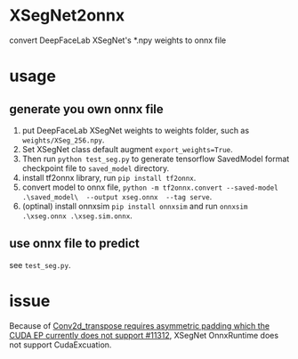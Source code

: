 # XSegNet2onnx
convert DeepFaceLab XSegNet's *.npy weights to onnx file

# usage
## generate you own onnx file
1. put DeepFaceLab XSegNet weights to weights folder, such as `weights/XSeg_256.npy`.
2. Set XSegNet class default augment `export_weights=True`.
3. Then run `python test_seg.py` to generate tensorflow SavedModel format checkpoint file to `saved_model` directory.
4. install tf2onnx library, run `pip install tf2onnx`.
5. convert model to onnx file, `python -m tf2onnx.convert --saved-model .\saved_model\  --output xseg.onnx  --tag serve`.
6. (optinal) install onnxsim `pip install onnxsim` and run `onnxsim .\xseg.onnx .\xseg.sim.onnx`.

## use onnx file to predict
see `test_seg.py`.

# issue
Because of [Conv2d_transpose requires asymmetric padding which the CUDA EP currently does not support #11312](https://github.com/microsoft/onnxruntime/issues/11312), XSegNet OnnxRuntime does not support CudaExcuation.

